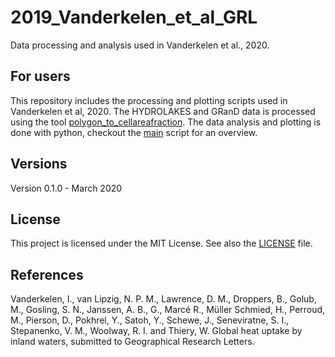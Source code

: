 # 2019_Vanderkelen_et_al_GRL
Data processing and analysis used in Vanderkelen et al., 2020. 


## For users
This repository includes the processing and plotting scripts used in Vanderkelen et al, 2020. 
The HYDROLAKES and GRanD data is processed using the tool [polygon_to_cellareafraction](https://github.com/VUB-HYDR/polygon_to_cellareafraction). 
The data analysis and plotting is done with python, checkout the [main](main_lakeheat.py) script for an overview. 

## Versions
Version 0.1.0 - March 2020  

## License
This project is licensed under the MIT License. See also the 
[LICENSE](LICENSE) 
file.

## References
Vanderkelen, I., van Lipzig, N. P. M., Lawrence, D. M., Droppers, B., Golub, M., Gosling, S. N., Janssen, A. B., G., Marcé R., Müller Schmied, H., Perroud, M., Pierson, D., Pokhrel, Y., Satoh, Y., Schewe, J., Seneviratne, S. I., Stepanenko, V. M., Woolway, R. I. and Thiery, W. Global heat uptake by inland waters, submitted to Geographical Research Letters.     

